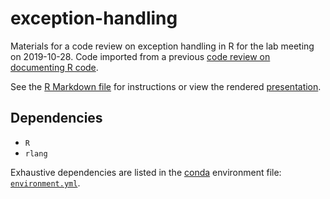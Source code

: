 # exception-handling

Materials for a code review on exception handling in R for the lab meeting on 2019-10-28. Code imported from a previous [code review on documenting R code](https://github.com/schlosslab/documenting-r).

See the [R Markdown file](exception-handling.Rmd) for instructions or view the rendered [presentation](http://www.schlosslab.org/exception-handling/exception-handling.html).

## Dependencies

- `R`
- `rlang`

Exhaustive dependencies are listed in the [conda](https://docs.conda.io/projects/conda/en/latest/user-guide/tasks/manage-environments.html#creating-an-environment-from-an-environment-yml-file) environment file: [`environment.yml`](environment.yml).
